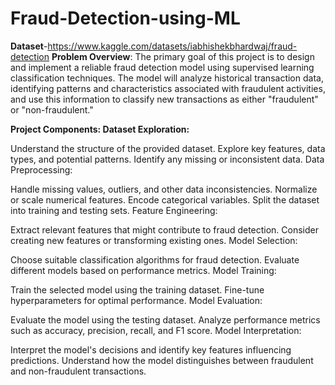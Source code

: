 # Fraud-Detection-using-ML

**Dataset**-https://www.kaggle.com/datasets/iabhishekbhardwaj/fraud-detection
**Problem Overview**:
The primary goal of this project is to design and implement a reliable fraud detection model using supervised learning classification techniques. The model will analyze historical transaction data, identifying patterns and characteristics associated with fraudulent activities, and use this information to classify new transactions as either "fraudulent" or "non-fraudulent."

**Project Components:
Dataset Exploration:**

Understand the structure of the provided dataset.
Explore key features, data types, and potential patterns.
Identify any missing or inconsistent data.
Data Preprocessing:

Handle missing values, outliers, and other data inconsistencies.
Normalize or scale numerical features.
Encode categorical variables.
Split the dataset into training and testing sets.
Feature Engineering:

Extract relevant features that might contribute to fraud detection.
Consider creating new features or transforming existing ones.
Model Selection:

Choose suitable classification algorithms for fraud detection.
Evaluate different models based on performance metrics.
Model Training:

Train the selected model using the training dataset.
Fine-tune hyperparameters for optimal performance.
Model Evaluation:

Evaluate the model using the testing dataset.
Analyze performance metrics such as accuracy, precision, recall, and F1 score.
Model Interpretation:

Interpret the model's decisions and identify key features influencing predictions.
Understand how the model distinguishes between fraudulent and non-fraudulent transactions.
